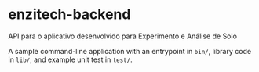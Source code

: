 # enzitech-backend

API para o aplicativo desenvolvido para Experimento e Análise de Solo

A sample command-line application with an entrypoint in `bin/`, library code
in `lib/`, and example unit test in `test/`.
